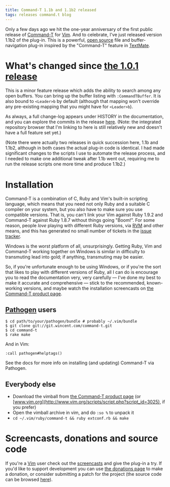```yaml
---
title: Command-T 1.1b and 1.1b2 released
tags: releases command.t blog
---
```


Only a few days ago we hit the one-year anniversary of the first public release of [Command-T](/wiki/Command-T) for [Vim](/wiki/Vim). And to celebrate, I've just released version 1.1b2 of the plug-in. This is a powerful, [open source](/wiki/open_source) file and buffer-navigation plug-in inspired by the "Command-T" feature in [TextMate](/wiki/TextMate).

# What's changed since [the 1.0.1 release](/blog/command-t-1.0.1-released)

This is a minor feature release which adds the ability to search among any open buffers. You can bring up the buffer listing with `:CommandTBuffer`. It is also bound to `<Leader>b` by default (although that mapping won't override any pre-existing mapping that you might have for `<Leader>b`).

As always, a full change-log appears under HISTORY in the documentation, and you can explore the commits in the release [here](/repos/command-t/tags/1.1b2). (Note: the integrated repository browser that I'm linking to here is still relatively new and doesn't have a full feature set yet.)

(Note there were actually two releases in quick succession here, 1.1b and 1.1b2, although in both cases the actual plug-in code is identical. I had made significant changes to the scripts I use to automate the release process, and I needed to make one additional tweak after 1.1b went out, requiring me to run the release scripts one more time and produce 1.1b2.)

# Installation

Command-T is a combination of C, Ruby and Vim's built-in scripting language, which means that you need not only Ruby and a suitable C compiler on your system, but you also have to make sure you use compatible versions. That is, you can't link your Vim against Ruby 1.9.2 and Command-T against Ruby 1.8.7 without things going "Boom!". For some reason, people _love_ playing with different Ruby versions, via [RVM](/wiki/RVM) and other means, and this has generated no small number of tickets in the [issue tracker](/wiki/issue_tracker).

Windows is the worst platform of all, unsurprisingly. Getting Ruby, Vim and Command-T working together on Windows is similar in difficulty to transmuting lead into gold; if anything, transmuting may be easier.

So, if you're unfortunate enough to be using Windows, or if you're the sort that likes to play with different versions of Ruby, all I can do is encourage you to read the documentation very, very carefully — I've done my best to make it accurate and comprehensive — stick to the recommended, known-working versions, and maybe watch the installation screencasts on [the Command-T product page](/products/command-t).

## [Pathogen](/wiki/Pathogen) users

```shell
$ cd path/to/your/pathogen/bundle # probably ~/.vim/bundle
$ git clone git://git.wincent.com/command-t.git
$ cd command-t
$ rake make
```

And in Vim:

    :call pathogen#helptags()

See the docs for more info on installing (and updating) Command-T via Pathogen.

## Everybody else

-   Download the vimball from [the Command-T product page](/products/command-t) (or [www.vim.org](http://www.vim.org/scripts/script.php?script_id=3025), if you prefer)
-   Open the vimball archive in vim, and do `:so %` to unpack it
-   `cd ~/.vim/ruby/command-t && ruby extconf.rb && make`

# Screencasts, donations and source code

If you're a [Vim](/wiki/Vim) user check out the [screencasts](/products/command-t) and give the plug-in a try. If you'd like to support development you can use [the donations page](/products/command-t/donations) to make a donation, or consider submitting a patch for the project (the source code can be browsed [here](/repos/command-t)).
